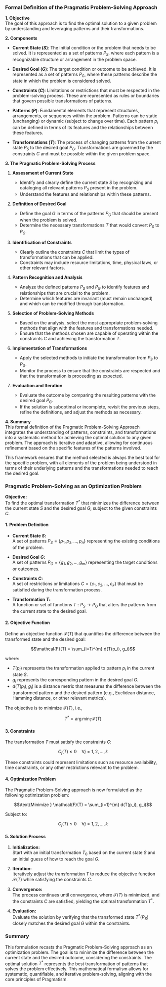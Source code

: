 ### **Formal Definition of the Pragmatic Problem-Solving Approach**

**1. Objective**  
The goal of this approach is to find the optimal solution to a given problem by understanding and leveraging patterns and their transformations.

**2. Components**

- **Current State $(S)$**: The initial condition or the problem that needs to be solved. It is represented as a set of patterns $P_S$, where each pattern is a recognizable structure or arrangement in the problem space.

- **Desired Goal $(G)$**: The target condition or outcome to be achieved. It is represented as a set of patterns $P_G$, where these patterns describe the state in which the problem is considered solved.

- **Constraints $(C)$**: Limitations or restrictions that must be respected in the problem-solving process. These are represented as rules or boundaries that govern possible transformations of patterns.

- **Patterns $(P)$**: Fundamental elements that represent structures, arrangements, or sequences within the problem. Patterns can be static (unchanging) or dynamic (subject to change over time). Each pattern $p_i$ can be defined in terms of its features and the relationships between these features.

- **Transformations $(T)$**: The process of changing patterns from the current state $P_S$ to the desired goal $P_G$. Transformations are governed by the constraints $C$ and must be possible within the given problem space.

**3. The Pragmatic Problem-Solving Process**

1. **Assessment of Current State**  
   - Identify and clearly define the current state $S$ by recognizing and cataloging all relevant patterns $P_S$ present in the problem.
   - Understand the features and relationships within these patterns.

2. **Definition of Desired Goal**  
   - Define the goal $G$ in terms of the patterns $P_G$ that should be present when the problem is solved.
   - Determine the necessary transformations $T$ that would convert $P_S$ to $P_G$.

3. **Identification of Constraints**  
   - Clearly outline the constraints $C$ that limit the types of transformations that can be applied.
   - Constraints may include resource limitations, time, physical laws, or other relevant factors.

4. **Pattern Recognition and Analysis**  
   - Analyze the defined patterns $P_S$ and $P_G$ to identify features and relationships that are crucial to the problem.
   - Determine which features are invariant (must remain unchanged) and which can be modified through transformation.

5. **Selection of Problem-Solving Methods**  
   - Based on the analysis, select the most appropriate problem-solving methods that align with the features and transformations needed.
   - Ensure that the methods chosen are capable of operating within the constraints $C$ and achieving the transformation $T$.

6. **Implementation of Transformations**  
   - Apply the selected methods to initiate the transformation from $P_S$ to $P_G$.
   - Monitor the process to ensure that the constraints are respected and that the transformation is proceeding as expected.

7. **Evaluation and Iteration**  
   - Evaluate the outcome by comparing the resulting patterns with the desired goal $P_G$.
   - If the solution is suboptimal or incomplete, revisit the previous steps, refine the definitions, and adjust the methods as necessary.

**4. Summary**  
This formal definition of the Pragmatic Problem-Solving Approach integrates the understanding of patterns, constraints, and transformations into a systematic method for achieving the optimal solution to any given problem. The approach is iterative and adaptive, allowing for continuous refinement based on the specific features of the patterns involved.

This framework ensures that the method selected is always the best tool for the specific problem, with all elements of the problem being understood in terms of their underlying patterns and the transformations needed to reach the desired goal.





 

### **Pragmatic Problem-Solving as an Optimization Problem**

**Objective:**  
To find the optimal transformation $T^*$ that minimizes the difference between the current state $S$ and the desired goal $G$, subject to the given constraints $C$.

#### **1. Problem Definition**

- **Current State $S$:**  
  A set of patterns $P_S = \{p_1, p_2, \dots, p_n\}$ representing the existing conditions of the problem.

- **Desired Goal $G$:**  
  A set of patterns $P_G = \{g_1, g_2, \dots, g_m\}$ representing the target conditions or outcomes.

- **Constraints $C$:**  
  A set of restrictions or limitations $C = \{c_1, c_2, \dots, c_k\}$ that must be satisfied during the transformation process.

- **Transformation $T$:**  
  A function or set of functions $T: P_S \rightarrow P_G$ that alters the patterns from the current state to the desired goal.

#### **2. Objective Function**

Define an objective function $\mathcal{F}(T)$ that quantifies the difference between the transformed state and the desired goal:

```math
\mathcal{F}(T) = \sum_{i=1}^{m} d(T(p_i), g_i)
```

where:
- $T(p_i)$ represents the transformation applied to pattern $p_i$ in the current state $S$.
- $g_i$ represents the corresponding pattern in the desired goal $G$.
- $d(T(p_i), g_i)$ is a distance metric that measures the difference between the transformed pattern and the desired pattern (e.g., Euclidean distance, Hamming distance, or other relevant metrics).

The objective is to minimize $\mathcal{F}(T)$, i.e.,

```math
T^* = \arg\min_{T} \mathcal{F}(T)
```

#### **3. Constraints**

The transformation $T$ must satisfy the constraints $C$:

```math
C_j(T) \leq 0 \quad \forall j = 1, 2, \dots, k
```

These constraints could represent limitations such as resource availability, time constraints, or any other restrictions relevant to the problem.

#### **4. Optimization Problem**

The Pragmatic Problem-Solving approach is now formulated as the following optimization problem:

```math
\text{Minimize } \mathcal{F}(T) = \sum_{i=1}^{m} d(T(p_i), g_i)
```

Subject to:

```math
C_j(T) \leq 0 \quad \forall j = 1, 2, \dots, k
```

#### **5. Solution Process**

1. **Initialization:**  
   Start with an initial transformation $T_0$ based on the current state $S$ and an initial guess of how to reach the goal $G$.

2. **Iteration:**  
   Iteratively adjust the transformation $T$ to reduce the objective function $\mathcal{F}(T)$ while satisfying the constraints $C$.

3. **Convergence:**  
   The process continues until convergence, where $\mathcal{F}(T)$ is minimized, and the constraints $C$ are satisfied, yielding the optimal transformation $T^*$.

4. **Evaluation:**  
   Evaluate the solution by verifying that the transformed state $T^*(P_S)$ closely matches the desired goal $G$ within the constraints.

### **Summary**

This formulation recasts the Pragmatic Problem-Solving approach as an optimization problem. The goal is to minimize the difference between the current state and the desired outcome, considering the constraints. The optimal solution $T^*$ represents the best transformation of patterns that solves the problem effectively. This mathematical formalism allows for systematic, quantifiable, and iterative problem-solving, aligning with the core principles of Pragmatism.

